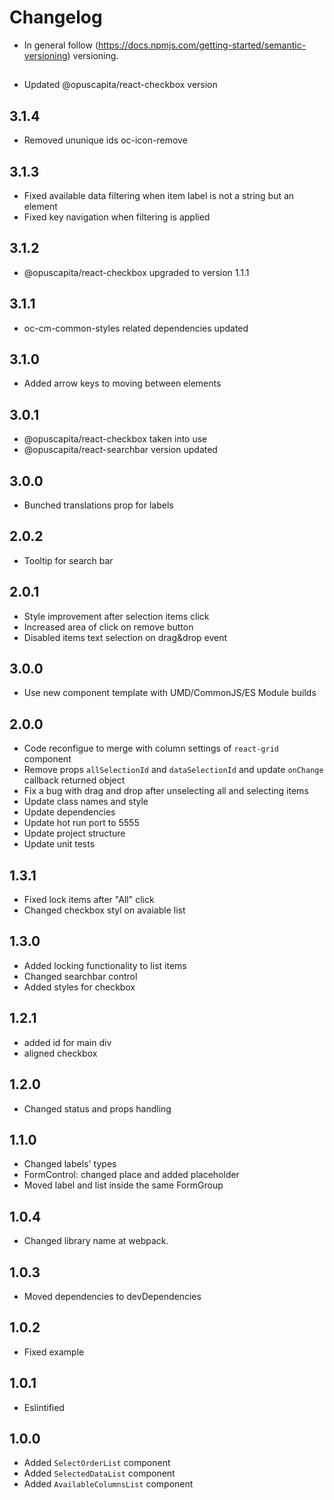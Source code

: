 # Changelog

* In general follow (https://docs.npmjs.com/getting-started/semantic-versioning) versioning.

## <next>
* Updated @opuscapita/react-checkbox version

## 3.1.4
* Removed ununique ids oc-icon-remove

## 3.1.3
* Fixed available data filtering when item label is not a string but an element
* Fixed key navigation when filtering is applied

## 3.1.2
* @opuscapita/react-checkbox upgraded to version 1.1.1

## 3.1.1
* oc-cm-common-styles related dependencies updated

## 3.1.0
* Added arrow keys to moving between elements

## 3.0.1
* @opuscapita/react-checkbox taken into use
* @opuscapita/react-searchbar version updated

## 3.0.0
* Bunched translations prop for labels

## 2.0.2
* Tooltip for search bar

## 2.0.1
* Style improvement after selection items click
* Increased area of click on remove button
* Disabled items text selection on drag&drop event

## 3.0.0
* Use new component template with UMD/CommonJS/ES Module builds

## 2.0.0
* Code reconfigue to merge with column settings of `react-grid` component
* Remove props `allSelectionId` and `dataSelectionId` and update `onChange` callback returned object
* Fix a bug with drag and drop after unselecting all and selecting items
* Update class names and style
* Update dependencies
* Update hot run port to 5555
* Update project structure
* Update unit tests

## 1.3.1
* Fixed lock items after "All" click
* Changed checkbox styl on avaiable list

## 1.3.0
* Added locking functionality to list items
* Changed searchbar control
* Added styles for checkbox

## 1.2.1
* added id for main div
* aligned checkbox

## 1.2.0
* Changed status and props handling

## 1.1.0
* Changed labels' types
* FormControl: changed place and added placeholder
* Moved label and list inside the same FormGroup

## 1.0.4
* Changed library name at webpack.

## 1.0.3
* Moved dependencies to devDependencies

## 1.0.2
* Fixed example

## 1.0.1
* Eslintified

## 1.0.0
* Added `SelectOrderList` component
* Added `SelectedDataList` component
* Added `AvailableColumnsList` component
